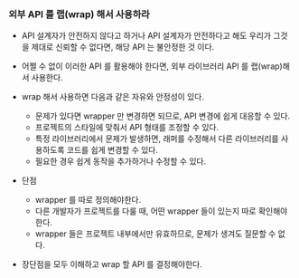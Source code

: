 ### 외부 API 를 랩(wrap) 해서 사용하라

* API 설계자가 안전하지 않다고 하거나 API 설계자가 안전하다고 해도 우리가 그것을 제대로 신뢰할 수 없다면, 해당 API 는 불안정한 것 이다.
* 어쩔 수 없이 이러한 API 를 활용해야 한다면, 외부 라이브러리 API 를 랩(wrap)해서 사용한다.
* wrap 해서 사용하면 다음과 같은 자유와 안정성이 있다.
  * 문제가 있다면 wrapper 만 변경하면 되므로, API 변경에 쉽게 대응할 수 있다.
  * 프로젝트의 스타일에 맞춰서 API 형태를 조정할 수 있다.
  * 특정 라이브러리에서 문제가 발생하면, 래퍼를 수정해서 다른 라이브러리를 사용하도록 코드를 쉽게 변경할 수 있다.
  * 필요한 경우 쉽게 동작을 추가하거나 수정할 수 있다.
* 단점
  * wrapper 를 따로 정의해야한다.
  * 다른 개발자가 프로젝트를 다룰 때, 어떤 wrapper 들이 있는지 따로 확인해야 한다.
  * wrapper 들은 프로젝트 내부에서만 유효하므로, 문제가 생겨도 질문할 수 없다.

* 장단점을 모두 이해하고 wrap 할 API 를 결정해야한다.